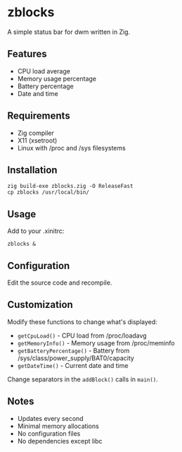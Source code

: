 # zblocks

A simple status bar for dwm written in Zig.

## Features

- CPU load average
- Memory usage percentage  
- Battery percentage
- Date and time

## Requirements

- Zig compiler
- X11 (xsetroot)
- Linux with /proc and /sys filesystems

## Installation

```
zig build-exe zblocks.zig -O ReleaseFast
cp zblocks /usr/local/bin/
```

## Usage

Add to your .xinitrc:

```
zblocks &
```

## Configuration

Edit the source code and recompile.

## Customization

Modify these functions to change what's displayed:
- `getCpuLoad()` - CPU load from /proc/loadavg
- `getMemoryInfo()` - Memory usage from /proc/meminfo  
- `getBatteryPercentage()` - Battery from /sys/class/power_supply/BAT0/capacity
- `getDateTime()` - Current date and time

Change separators in the `addBlock()` calls in `main()`.

## Notes

- Updates every second
- Minimal memory allocations
- No configuration files
- No dependencies except libc
